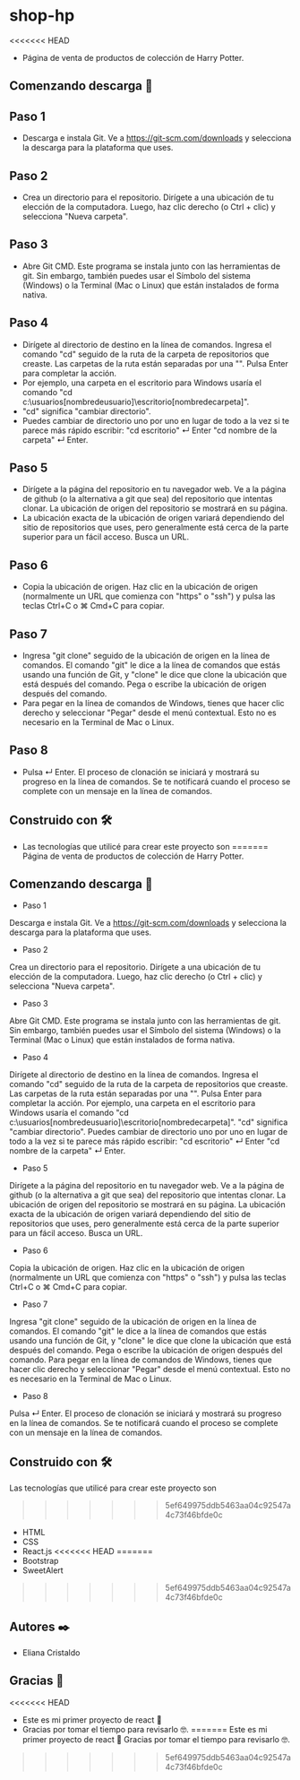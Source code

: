 # shop-hp
<<<<<<< HEAD
* Página de venta de productos de colección de Harry Potter.

## Comenzando descarga 🚀

## Paso 1

* Descarga e instala Git. Ve a https://git-scm.com/downloads y selecciona la descarga para la plataforma que uses.

## Paso 2

* Crea un directorio para el repositorio. Dirígete a una ubicación de tu elección de la computadora. Luego, haz clic derecho (o Ctrl + clic) y selecciona "Nueva carpeta".

## Paso 3

* Abre Git CMD. Este programa se instala junto con las herramientas de git. Sin embargo, también puedes usar el Símbolo del sistema (Windows) o la Terminal (Mac o Linux) que están instalados de forma nativa.

## Paso 4

* Dirígete al directorio de destino en la línea de comandos. Ingresa el comando "cd" seguido de la ruta de la carpeta de repositorios que creaste. Las carpetas de la ruta están separadas por una "\". Pulsa Enter para completar la acción.
* Por ejemplo, una carpeta en el escritorio para Windows usaría el comando "cd c:\usuarios\[nombredeusuario]\escritorio\[nombredecarpeta]".
* "cd" significa "cambiar directorio".
* Puedes cambiar de directorio uno por uno en lugar de todo a la vez si te parece más rápido escribir: "cd escritorio" ↵ Enter "cd nombre de la carpeta" ↵ Enter.

## Paso 5

* Dirígete a la página del repositorio en tu navegador web. Ve a la página de github (o la alternativa a git que sea) del repositorio que intentas clonar. La ubicación de origen del repositorio se mostrará en su página.
* La ubicación exacta de la ubicación de origen variará dependiendo del sitio de repositorios que uses, pero generalmente está cerca de la parte superior para un fácil acceso. Busca un URL.

## Paso 6

* Copia la ubicación de origen. Haz clic en la ubicación de origen (normalmente un URL que comienza con "https" o "ssh") y pulsa las teclas Ctrl+C o ⌘ Cmd+C para copiar.

## Paso 7

* Ingresa "git clone" seguido de la ubicación de origen en la línea de comandos. El comando "git" le dice a la línea de comandos que estás usando una función de Git, y "clone" le dice que clone la ubicación que está después del comando. Pega o escribe la ubicación de origen después del comando.
* Para pegar en la línea de comandos de Windows, tienes que hacer clic derecho y seleccionar "Pegar" desde el menú contextual. Esto no es necesario en la Terminal de Mac o Linux.

## Paso 8

* Pulsa ↵ Enter. El proceso de clonación se iniciará y mostrará su progreso en la línea de comandos. Se te notificará cuando el proceso se complete con un mensaje en la línea de comandos.

## Construido con 🛠️
* Las tecnologías que utilicé para crear este proyecto son
=======
Página de venta de productos de colección de Harry Potter.

## Comenzando descarga 🚀

* Paso 1

Descarga e instala Git. Ve a https://git-scm.com/downloads y selecciona la descarga para la plataforma que uses.

* Paso 2

Crea un directorio para el repositorio. Dirígete a una ubicación de tu elección de la computadora. Luego, haz clic derecho (o Ctrl + clic) y selecciona "Nueva carpeta".

* Paso 3

Abre Git CMD. Este programa se instala junto con las herramientas de git. Sin embargo, también puedes usar el Símbolo del sistema (Windows) o la Terminal (Mac o Linux) que están instalados de forma nativa.

* Paso 4

Dirígete al directorio de destino en la línea de comandos. Ingresa el comando "cd" seguido de la ruta de la carpeta de repositorios que creaste. Las carpetas de la ruta están separadas por una "\". Pulsa Enter para completar la acción.
Por ejemplo, una carpeta en el escritorio para Windows usaría el comando "cd c:\usuarios\[nombredeusuario]\escritorio\[nombredecarpeta]".
"cd" significa "cambiar directorio".
Puedes cambiar de directorio uno por uno en lugar de todo a la vez si te parece más rápido escribir: "cd escritorio" ↵ Enter "cd nombre de la carpeta" ↵ Enter.

* Paso 5

Dirígete a la página del repositorio en tu navegador web. Ve a la página de github (o la alternativa a git que sea) del repositorio que intentas clonar. La ubicación de origen del repositorio se mostrará en su página.
La ubicación exacta de la ubicación de origen variará dependiendo del sitio de repositorios que uses, pero generalmente está cerca de la parte superior para un fácil acceso. Busca un URL.

* Paso 6

Copia la ubicación de origen. Haz clic en la ubicación de origen (normalmente un URL que comienza con "https" o "ssh") y pulsa las teclas Ctrl+C o ⌘ Cmd+C para copiar.

* Paso 7

Ingresa "git clone" seguido de la ubicación de origen en la línea de comandos. El comando "git" le dice a la línea de comandos que estás usando una función de Git, y "clone" le dice que clone la ubicación que está después del comando. Pega o escribe la ubicación de origen después del comando.
Para pegar en la línea de comandos de Windows, tienes que hacer clic derecho y seleccionar "Pegar" desde el menú contextual. Esto no es necesario en la Terminal de Mac o Linux.

* Paso 8

Pulsa ↵ Enter. El proceso de clonación se iniciará y mostrará su progreso en la línea de comandos. Se te notificará cuando el proceso se complete con un mensaje en la línea de comandos.

## Construido con 🛠️
Las tecnologías que utilicé para crear este proyecto son
>>>>>>> 5ef649975ddb5463aa04c92547a4c73f46bfde0c

* HTML
* CSS
* React.js
<<<<<<< HEAD
=======
* Bootstrap
* SweetAlert
>>>>>>> 5ef649975ddb5463aa04c92547a4c73f46bfde0c

## Autores ✒️

* Eliana Cristaldo

## Gracias 🎁

<<<<<<< HEAD
* Este es mi primer proyecto de react 📢
* Gracias por tomar el tiempo para revisarlo 🤓.
=======
Este es mi primer proyecto de react 📢
Gracias por tomar el tiempo para revisarlo 🤓.
>>>>>>> 5ef649975ddb5463aa04c92547a4c73f46bfde0c

